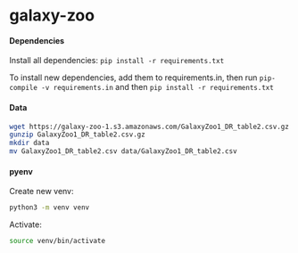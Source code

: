 # galaxy-zoo

#### Dependencies

Install all dependencies: `pip install -r requirements.txt`

To install new dependencies, add them to requirements.in, then run `pip-compile -v requirements.in` and then `pip install -r requirements.txt`

#### Data

```bash
wget https://galaxy-zoo-1.s3.amazonaws.com/GalaxyZoo1_DR_table2.csv.gz
gunzip GalaxyZoo1_DR_table2.csv.gz
mkdir data
mv GalaxyZoo1_DR_table2.csv data/GalaxyZoo1_DR_table2.csv
```

#### pyenv

Create new venv: 
```bash
python3 -m venv venv
```

Activate:
```bash
source venv/bin/activate
```
